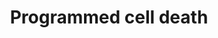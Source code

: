 ---
annotations:
- id: PW:0000009
  parent: regulatory pathway
  type: Pathway Ontology
  value: apoptotic cell death pathway
authors:
- MartijnVanIersel
- WBDerry
- MaintBot
- Khanspers
- Ddigles
- Eweitz
description: Programmed Cell Death pathway. Based on conference notes, european worm
  meeting 2004
last-edited: 2021-05-25
organisms:
- Caenorhabditis elegans
redirect_from:
- /index.php/Pathway:WP367
- /instance/WP367
- /instance/WP367_rr118158
revision: r118158
schema-jsonld:
- '@context': https://schema.org/
  '@id': https://wikipathways.github.io/pathways/WP367.html
  '@type': Dataset
  creator:
    '@type': Organization
    name: WikiPathways
  description: Programmed Cell Death pathway. Based on conference notes, european
    worm meeting 2004
  keywords:
  - abl-1
  - akt-1
  - ape-1
  - ced-13
  - ced-3
  - ced-4
  - ced-9
  - cep-1
  - clk-2
  - egl-1
  - egl-38
  - fsn-1
  - gld-1
  - gld-3
  - hpr-9
  - hus-1
  - mrt-2
  - pax-2
  license: CC0
  name: Programmed cell death
seo: CreativeWork
title: Programmed cell death
wpid: WP367
---